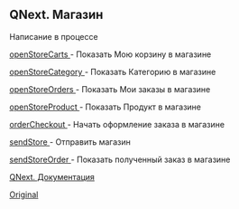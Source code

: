 ## QNext. Магазин

Написание в процессе









[openStoreCarts ](/docs-test/ph/reactions/openstorecarts)- Показать Мою корзину в магазине

[openStoreCategory ](/docs-test/ph/reactions/openstorecategory)- Показать Категорию в магазине

[openStoreOrders ](/docs-test/ph/reactions/openstoreorders)- Показать Мои заказы в магазине

[openStoreProduct ](/docs-test/ph/reactions/openstoreproduct)- Показать Продукт в магазине

[orderCheckout ](/docs-test/ph/reactions/ordercheckout)- Начать оформление заказа в магазине

[sendStore ](/docs-test/ph/reactions/sendstore)- Отправить магазин

[sendStoreOrder ](/docs-test/ph/reactions/sendstoreorder)- Показать полученный заказ в магазине



[QNext. Документация](/docs-test/ph)
  
[Original](https://telegra.ph/QNext-admin-stores-about-05-09)